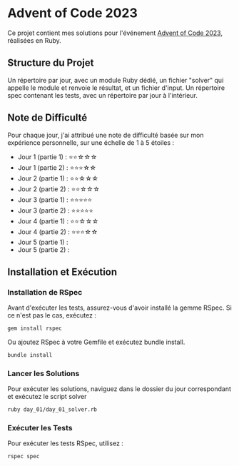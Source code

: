 # Advent of Code 2023

Ce projet contient mes solutions pour l'événement [Advent of Code 2023](https://adventofcode.com/2023), réalisées en Ruby.

## Structure du Projet

Un répertoire par jour, avec un module Ruby dédié, un fichier "solver" qui appelle le module et renvoie le résultat, et un fichier d'input.
Un répertoire spec contenant les tests, avec un répertoire par jour à l'intérieur.

## Note de Difficulté

Pour chaque jour, j'ai attribué une note de difficulté basée sur mon expérience personnelle, sur une échelle de 1 à 5 étoiles :

- Jour 1 (partie 1) : ⭐⭐☆☆☆
- Jour 1 (partie 2) : ⭐⭐⭐☆☆
- Jour 2 (partie 1) : ⭐⭐☆☆☆
- Jour 2 (partie 2) : ⭐⭐☆☆☆
- Jour 3 (partie 1) : ⭐⭐⭐⭐⭐
- Jour 3 (partie 2) : ⭐⭐⭐⭐⭐
- Jour 4 (partie 1) : ⭐⭐☆☆☆
- Jour 4 (partie 2) : ⭐⭐⭐☆☆
- Jour 5 (partie 1) :
- Jour 5 (partie 2) :

## Installation et Exécution

### Installation de RSpec

Avant d'exécuter les tests, assurez-vous d'avoir installé la gemme RSpec. Si ce n'est pas le cas, exécutez :

```bash
gem install rspec
```
Ou ajoutez RSpec à votre Gemfile et exécutez bundle install.
```bash
bundle install
```

### Lancer les Solutions

Pour exécuter les solutions, naviguez dans le dossier du jour correspondant et exécutez le script solver 

```bash
ruby day_01/day_01_solver.rb
```

### Exécuter les Tests

Pour exécuter les tests RSpec, utilisez :
```bash
rspec spec
```
